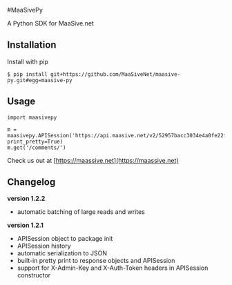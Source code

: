 #MaaSivePy

A Python SDK for MaaSive.net

## Installation

Install with pip

    $ pip install git+https://github.com/MaaSiveNet/maasive-py.git#egg=maasive-py

## Usage

    import maasivepy

    m = maasivepy.APISession('https://api.maasive.net/v2/52957bacc3034e4a0fe22f78', print_pretty=True)
    m.get('/comments/')

Check us out at [https://maassive.net](https://maassive.net)

## Changelog

**version 1.2.2**

- automatic batching of large reads and writes

**version 1.2.1**

- APISession object to package init
- APISession history
- automatic serialization to JSON
- built-in pretty print to response objects and APISession
- support for X-Admin-Key and X-Auth-Token headers in APISession constructor
